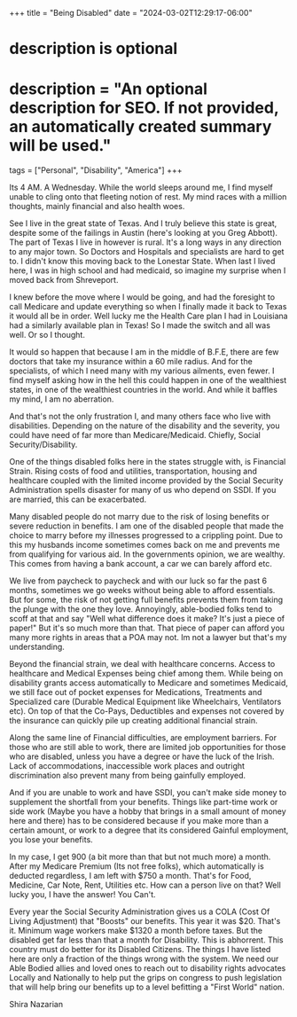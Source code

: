 +++
title = "Being Disabled"
date = "2024-03-02T12:29:17-06:00"

#
# description is optional
#
# description = "An optional description for SEO. If not provided, an automatically created summary will be used."

tags = ["Personal", "Disability", "America"]
+++

Its 4 AM. A Wednesday. While the world sleeps around me, I find myself unable to cling onto that fleeting notion of rest. My mind races with a million thoughts, mainly financial and also health woes.

See I live in the great state of Texas. And I truly believe this state is great, despite some of the failings in Austin (here's looking at you Greg Abbott). The part of Texas I live in however is rural. It's a long ways in any direction to any major town. So Doctors and Hospitals and specialists are hard to get to. I didn't know this moving back to the Lonestar State. When last I lived here, I was in high school and had medicaid, so imagine my surprise when I moved back from Shreveport.

I knew before the move where I would be going, and had the foresight to call Medicare and update everything so when I finally made it back to Texas it would all be in order. Well lucky me the Health Care plan I had in Louisiana had a similarly available plan in Texas! So I made the switch and all was well. Or so I thought.

It would so happen that because I am in the middle of B.F.E, there are few doctors that take my insurance within a 60 mile radius. And for the specialists, of which I need many with my various ailments, even fewer. I find myself asking how in the hell this could happen in one of the wealthiest states, in one of the wealthiest countries in the world. And while it baffles my mind, I am no aberration.

And that's not the only frustration I, and many others face who live with disabilities. Depending on the nature of the disability and the severity, you could have need of far more than Medicare/Medicaid. Chiefly, Social Security/Disability.

One of the things disabled folks here in the states struggle with, is Financial Strain. Rising costs of food and utilities, transportation, housing and healthcare coupled with the limited income provided by the Social Security Administration spells disaster for many of us who depend on SSDI. If you are married, this can be exacerbated.

Many disabled people do not marry due to the risk of losing benefits or severe reduction in benefits. I am one of the disabled people that made the choice to marry before my illnesses progressed to a crippling point. Due to this my husbands income sometimes comes back on me and prevents me from qualifying for various aid. In the governments opinion, we are wealthy. This comes from having a bank account, a car we can barely afford etc.

We live from paycheck to paycheck and with our luck so far the past 6 months, sometimes we go weeks without being able to afford essentials. But for some, the risk of not getting full benefits prevents them from taking the plunge with the one they love. Annoyingly, able-bodied folks tend to scoff at that and say "Well what difference does it make? It's just a piece of paper!" But it's so much more than that. That piece of paper can afford you many more rights in areas that a POA may not. Im not a lawyer but that's my understanding.

Beyond the financial strain, we deal with healthcare concerns. Access to healthcare and Medical Expenses being chief among them. While being on disability grants access automatically to Medicare and sometimes Medicaid, we still face out of pocket expenses for Medications, Treatments and Specialized care (Durable Medical Equipment like Wheelchairs, Ventilators etc). On top of that the Co-Pays, Deductibles and expenses not covered by the insurance can quickly pile up creating additional financial strain.

Along the same line of Financial difficulties, are employment barriers. For those who are still able to work, there are limited job opportunities for those who are disabled, unless you have a degree or have the luck of the Irish. Lack of accommodations, inaccessible work places and outright discrimination also prevent many from being gainfully employed.

And if you are unable to work and have SSDI, you can't make side money to supplement the shortfall from your benefits. Things like part-time work or side work (Maybe you have a hobby that brings in a small amount of money here and there) has to be considered because if you make more than a certain amount, or work to a degree that its considered Gainful employment, you lose your benefits.

In my case, I get 900 (a bit more than that but not much more) a month. After my Medicare Premium (Its not free folks), which automatically is deducted regardless, I am left with $750 a month. That's for Food, Medicine, Car Note, Rent, Utilities etc. How can a person live on that? Well lucky you, I have the answer! You Can't.

Every year the Social Security Administration gives us a COLA (Cost Of Living Adjustment) that "Boosts" our benefits. This year it was $20. That's it. Minimum wage workers make $1320 a month before taxes. But the disabled get far less than that a month for Disability. This is abhorrent. This country must do better for its Disabled Citizens. The things I have listed here are only a fraction of the things wrong with the system. We need our Able Bodied allies and loved ones to reach out to disability rights advocates Locally and Nationally to help put the grips on congress to push legislation that will help bring our benefits up to a level befitting a "First World" nation.

Shira Nazarian
